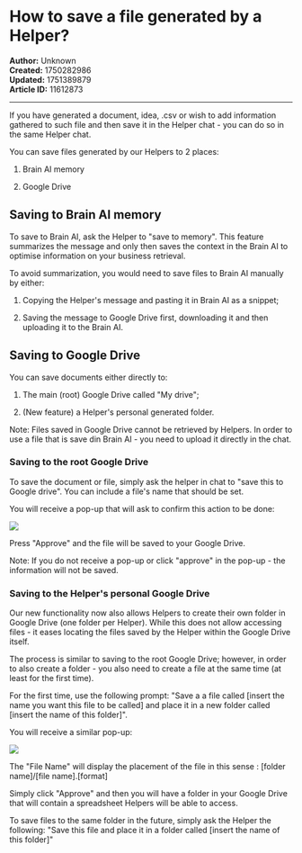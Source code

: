 # How to save a file generated by a Helper?

**Author:** Unknown  
**Created:** 1750282986  
**Updated:** 1751389879  
**Article ID:** 11612873  

---

If you have generated a document, idea, .csv or wish to add information gathered to such file and then save it in the Helper chat - you can do so in the same Helper chat.

You can save files generated by our Helpers to 2 places:

  1. Brain AI memory

  2. Google Drive




## Saving to Brain AI memory

To save to Brain AI, ask the Helper to "save to memory". This feature summarizes the message and only then saves the context in the Brain AI to optimise information on your business retrieval.

To avoid summarization, you would need to save files to Brain AI manually by either:

  1. Copying the Helper's message and pasting it in Brain AI as a snippet;

  2. Saving the message to Google Drive first, downloading it and then uploading it to the Brain AI.




## Saving to Google Drive 

You can save documents either directly to:

  1. The main (root) Google Drive called "My drive";

  2. (New feature) a Helper's personal generated folder.




Note: Files saved in Google Drive cannot be retrieved by Helpers. In order to use a file that is save din Brain AI - you need to upload it directly in the chat.

### Saving to the root Google Drive

To save the document or file, simply ask the helper in chat to "save this to Google drive". You can include a file's name that should be set.

You will receive a pop-up that will ask to confirm this action to be done:

![](https://downloads.intercomcdn.com/i/o/s36tbegb/1597861499/7b58ade9d55fb8d8511344cc9b8a/Screenshot+2025-07-01+at+20_08_01.png?expires=1754573400&signature=9243dcd78931112a948950c9ac517a790dfd651d92c4d248e194f4dacb81f956&req=dSUuEcF4nIVWUPMW1HO4zd%2BssX9wKW8XZ0I6jfgZ3Og5Xnu5P6BIbaxcOMgT%0AKaOV%0A)

Press "Approve" and the file will be saved to your Google Drive.

Note: If you do not receive a pop-up or click "approve" in the pop-up - the information will not be saved.

### Saving to the Helper's personal Google Drive

Our new functionality now also allows Helpers to create their own folder in Google Drive (one folder per Helper). While this does not allow accessing files - it eases locating the files saved by the Helper within the Google Drive itself.

The process is similar to saving to the root Google Drive; however, in order to also create a folder - you also need to create a file at the same time (at least for the first time).

For the first time, use the following prompt: "Save a a file called [insert the name you want this file to be called] and place it in a new folder called [insert the name of this folder]". 

You will receive a similar pop-up:

![](https://downloads.intercomcdn.com/i/o/s36tbegb/1577809796/420a75e74c92b03fedba079631cf/Screenshot-2B2025-06-09-2Bat-2B19_58_40.png?expires=1754573400&signature=fe634a9f31811791178b737728d6233b874823bd8ff614b3292807709e176ab5&req=dSUgEcF%2BlIZWX%2FMW1HO4zZUDXQdqJuXPEEazqPvwmsn8gFO2PVxtYQ5S2Xx9%0AVlaR%0A)

The "File Name" will display the placement of the file in this sense : [folder name]/[file name].[format]

Simply click "Approve" and then you will have a folder in your Google Drive that will contain a spreadsheet Helpers will be able to access.

To save files to the same folder in the future, simply ask the Helper the following: "Save this file and place it in a folder called [insert the name of this folder]"
